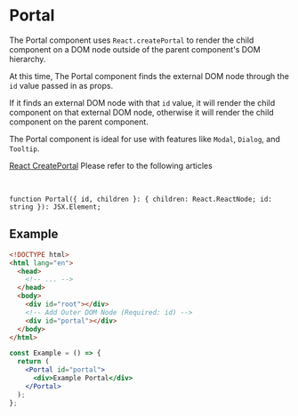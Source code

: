 # Portal

The Portal component uses `React.createPortal` to render the child component on a DOM node outside of the parent component's DOM hierarchy.

At this time, The Portal component finds the external DOM node through the `id` value passed in as props.

If it finds an external DOM node with that `id` value, it will render the child component on that external DOM node, otherwise it will render the child component on the parent component.

The Portal component is ideal for use with features like `Modal`, `Dialog`, and `Tooltip`.

[React CreatePortal](https://react.dev/reference/react-dom/createPortal#rendering-a-modal-dialog-with-a-portal) Please refer to the following articles

<br />

```tsx
function Portal({ id, children }: { children: React.ReactNode; id: string }): JSX.Element;
```

## Example

```html
<!DOCTYPE html>
<html lang="en">
  <head>
    <!-- ... -->
  </head>
  <body>
    <div id="root"></div>
    <!-- Add Outer DOM Node (Required: id) -->
    <div id="portal"></div>
  </body>
</html>
```

```jsx
const Example = () => {
  return (
    <Portal id="portal">
      <div>Example Portal</div>
    </Portal>
  );
};
```
